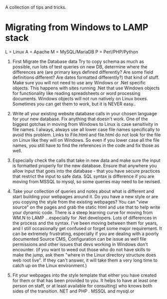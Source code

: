 A collection of tips and tricks.

# Migrating from Windows to LAMP stack

L = Linux
A = Apache
M = MySQL/MariaDB
P = Perl/PHP/Python

1.  First Migrate the Database data
Try to copy schema as much as possible, run lots of test queries on new DB,
determine where the differences are (are primary keys defined differently?
Are some field definitions different? Are dates formatted differently?)
that kind of stuff. 
Make sure you will not need to use any Windows or .Net specific
objects.  This happens with sites running .Net that use Windows
objects for functionality like reading spreadsheets or word processing
documents.  Windows objects will  not run natively on Linux boxes.
Sometimes you can get them to work, but it is NEVER easy..

2.  Write all your existing website database calls in your chosen language
for your new database.  Fix anything that doesn't work.
One of the biggest gotchas in moving from Windows to Linux is case
sensitivity in file names.  I always, always use all lower case file
names specifically to avoid this problem. Links to File.html and
file.html do not look for the file on Linux like they will on Windows.
So even if you lower case all the file names, you still have to find
the references in the code and fix those as well.

3.  Especially check the calls that take in new data and make sure the input
is formatted properly for the new database.  Ensure that anywhere you allow
input that goes into the database - that you have secure practices that
restrict the input to safe data.
SQL syntax is difference if you are moving from MSSQL to mysql, so
some queries may need to be revised.

4.  Take your collection of queries and notes about what is different and
start building your webpages around it.    Do you have a new style or are
you copying the style from the existing webpages?
You can "view source" on the pages and grab the static html and use that to
help write your dynamic code.
There is a steep learning curve for moving from WM.N to LAMP
...especially for .Net developers.  Lots of differences in the process
and the syntax.  I've been moving between them for years, and I still
occasionally get confused or forget some major requirement.  It can be
extremely frustrating, especially if you are dealing with  a poorly
documented Source CMS,  Configuration can be issue as well file
permissions and other issues that devs working in Windows don't
encounter.
(if you want to weed out those who do not have skills to make the
jump, ask them "where in the Linux directory structure does web root
live".  If they can't answer, it will take them a very long time to
catch up on the Linux environment.)

5.  Fit your webpages into the style template that either you have created
for them or that has been provided to you.
It helps to have at least one person on staff, or at least
available for consulting) who knows both sides of the transition.  NET
and PHP . MSSQL and mysql.or

